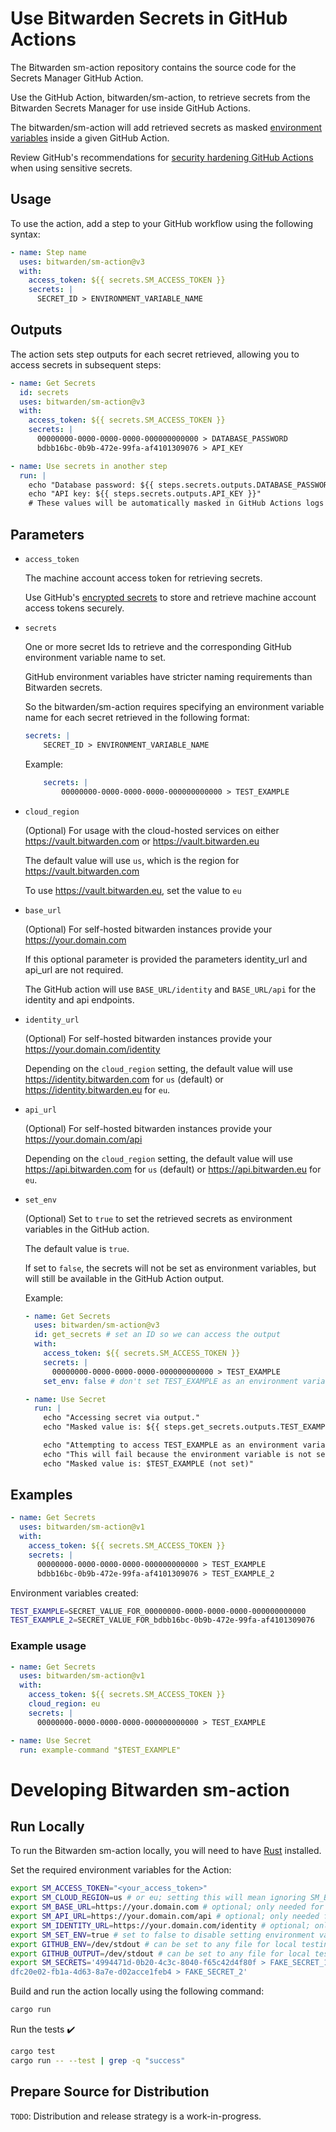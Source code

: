 # Use Bitwarden Secrets in GitHub Actions

The Bitwarden sm-action repository contains the source code for the Secrets Manager GitHub Action.

Use the GitHub Action, bitwarden/sm-action, to retrieve secrets from the Bitwarden Secrets Manager for use inside GitHub Actions.

The bitwarden/sm-action will add retrieved secrets as masked [environment variables](https://docs.github.com/en/actions/learn-github-actions/environment-variables) inside a given GitHub Action.

Review GitHub's recommendations for [security hardening GitHub Actions](https://docs.github.com/en/actions/security-guides/security-hardening-for-github-actions) when using sensitive secrets.

## Usage

To use the action, add a step to your GitHub workflow using the following syntax:

```yaml
- name: Step name
  uses: bitwarden/sm-action@v3
  with:
    access_token: ${{ secrets.SM_ACCESS_TOKEN }}
    secrets: |
      SECRET_ID > ENVIRONMENT_VARIABLE_NAME
```

## Outputs

The action sets step outputs for each secret retrieved, allowing you to access secrets in subsequent steps:

```yaml
- name: Get Secrets
  id: secrets
  uses: bitwarden/sm-action@v3
  with:
    access_token: ${{ secrets.SM_ACCESS_TOKEN }}
    secrets: |
      00000000-0000-0000-0000-000000000000 > DATABASE_PASSWORD
      bdbb16bc-0b9b-472e-99fa-af4101309076 > API_KEY

- name: Use secrets in another step
  run: |
    echo "Database password: ${{ steps.secrets.outputs.DATABASE_PASSWORD }}"
    echo "API key: ${{ steps.secrets.outputs.API_KEY }}"
    # These values will be automatically masked in GitHub Actions logs
```

## Parameters

- `access_token`

  The machine account access token for retrieving secrets.

  Use GitHub's [encrypted secrets](https://docs.github.com/en/actions/security-guides/encrypted-secrets) to store and retrieve machine account access tokens securely.

- `secrets`

  One or more secret Ids to retrieve and the corresponding GitHub environment variable name to set.

  GitHub environment variables have stricter naming requirements than Bitwarden secrets.

  So the bitwarden/sm-action requires specifying an environment variable name for each secret retrieved in the following format:

  ```yaml
  secrets: |
      SECRET_ID > ENVIRONMENT_VARIABLE_NAME
  ```

  Example:

  ```yaml
      secrets: |
          00000000-0000-0000-0000-000000000000 > TEST_EXAMPLE
  ```

- `cloud_region`

  (Optional) For usage with the cloud-hosted services on either https://vault.bitwarden.com or https://vault.bitwarden.eu

  The default value will use `us`, which is the region for https://vault.bitwarden.com

  To use https://vault.bitwarden.eu, set the value to `eu`

- `base_url`

  (Optional) For self-hosted bitwarden instances provide your https://your.domain.com

  If this optional parameter is provided the parameters identity_url and api_url are not required.

  The GitHub action will use `BASE_URL/identity` and `BASE_URL/api` for the identity and api endpoints.

- `identity_url`

  (Optional) For self-hosted bitwarden instances provide your https://your.domain.com/identity

  Depending on the `cloud_region` setting, the default value will use https://identity.bitwarden.com for `us` (default) or https://identity.bitwarden.eu for `eu`.

- `api_url`

  (Optional) For self-hosted bitwarden instances provide your https://your.domain.com/api

  Depending on the `cloud_region` setting, the default value will use https://api.bitwarden.com for `us` (default) or https://api.bitwarden.eu for `eu`.

- `set_env`

  (Optional) Set to `true` to set the retrieved secrets as environment variables in the GitHub action.

  The default value is `true`.

  If set to `false`, the secrets will not be set as environment variables, but will still be available in the GitHub Action output.

  Example:

  ```yaml
  - name: Get Secrets
    uses: bitwarden/sm-action@v3
    id: get_secrets # set an ID so we can access the output
    with:
      access_token: ${{ secrets.SM_ACCESS_TOKEN }}
      secrets: |
        00000000-0000-0000-0000-000000000000 > TEST_EXAMPLE
      set_env: false # don't set TEST_EXAMPLE as an environment variable

  - name: Use Secret
    run: |
      echo "Accessing secret via output."
      echo "Masked value is: ${{ steps.get_secrets.outputs.TEST_EXAMPLE }}"

      echo "Attempting to access TEST_EXAMPLE as an environment variable."
      echo "This will fail because the environment variable is not set."
      echo "Masked value is: $TEST_EXAMPLE (not set)"
  ```

## Examples

```yaml
- name: Get Secrets
  uses: bitwarden/sm-action@v1
  with:
    access_token: ${{ secrets.SM_ACCESS_TOKEN }}
    secrets: |
      00000000-0000-0000-0000-000000000000 > TEST_EXAMPLE
      bdbb16bc-0b9b-472e-99fa-af4101309076 > TEST_EXAMPLE_2
```

Environment variables created:

```sh
TEST_EXAMPLE=SECRET_VALUE_FOR_00000000-0000-0000-0000-000000000000
TEST_EXAMPLE_2=SECRET_VALUE_FOR_bdbb16bc-0b9b-472e-99fa-af4101309076
```

### Example usage

```yaml
- name: Get Secrets
  uses: bitwarden/sm-action@v1
  with:
    access_token: ${{ secrets.SM_ACCESS_TOKEN }}
    cloud_region: eu
    secrets: |
      00000000-0000-0000-0000-000000000000 > TEST_EXAMPLE

- name: Use Secret
  run: example-command "$TEST_EXAMPLE"
```

# Developing Bitwarden sm-action

## Run Locally

To run the Bitwarden sm-action locally, you will need to have [Rust](https://www.rust-lang.org/tools/install) installed.

Set the required environment variables for the Action:

```bash
export SM_ACCESS_TOKEN="<your_access_token>"
export SM_CLOUD_REGION=us # or eu; setting this will mean ignoring SM_BASE_URL, SM_API_URL, and SM_IDENTITY_URL
export SM_BASE_URL=https://your.domain.com # optional; only needed for self-hosted
export SM_API_URL=https://your.domain.com/api # optional; only needed for self-hosted; ignored if SM_BASE_URL is set
export SM_IDENTITY_URL=https://your.domain.com/identity # optional; only needed for self-hosted; ignored if SM_BASE_URL is set
export SM_SET_ENV=true # set to false to disable setting environment variables and only use ${{ github.output }}
export GITHUB_ENV=/dev/stdout # can be set to any file for local testing
export GITHUB_OUTPUT=/dev/stdout # can be set to any file for local testing
export SM_SECRETS='4994471d-0b20-4c3c-8040-f65c42d4f80f > FAKE_SECRET_1
dfc20e02-fb1a-4d63-8a7e-d02acce1feb4 > FAKE_SECRET_2'
```

Build and run the action locally using the following command:

```bash
cargo run
```

Run the tests :heavy_check_mark:

```bash
cargo test
cargo run -- --test | grep -q "success"
```

## Prepare Source for Distribution

`TODO`: Distribution and release strategy is a work-in-progress.
